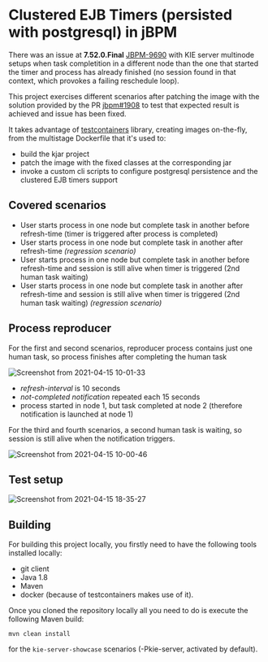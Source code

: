 Clustered EJB Timers (persisted with postgresql) in jBPM
========================================================

There was an issue at **7.52.0.Final** [JBPM-9690](https://issues.redhat.com/browse/JBPM-9690) with KIE server multinode setups when task completition in a different node than the one that started the timer and process has already finished (no session found in that context, which provokes a failing reschedule loop).

This project exercises different scenarios after patching the image with the solution provided by the PR [jbpm#1908](https://github.com/kiegroup/jbpm/pull/1908) to test that expected result is achieved and issue has been fixed.

It takes advantage of [testcontainers](https://www.testcontainers.org) library, creating images on-the-fly, from the multistage Dockerfile that it's used to:
- build the kjar project
- patch the image with the fixed classes at the corresponding jar
- invoke a custom cli scripts to configure postgresql persistence and the clustered EJB timers support

## Covered scenarios

- User starts process in one node but complete task in another before refresh-time (timer is triggered after process is completed)
- User starts process in one node but complete task in another after refresh-time *(regression scenario)*
- User starts process in one node but complete task in another before refresh-time and session is still alive when timer is triggered (2nd human task waiting)
- User starts process in one node but complete task in another after refresh-time and session is still alive when timer is triggered (2nd human task waiting) *(regression scenario)*

## Process reproducer

For the first and second scenarios, reproducer process contains just one human task, so process finishes after completing the human task

![Screenshot from 2021-04-15 10-01-33](https://user-images.githubusercontent.com/1962786/114835204-9d6faf00-9dd1-11eb-8401-648da02f703d.png)

- *refresh-interval* is 10 seconds
- *not-completed notification* repeated each 15 seconds
- process started in node 1, but task completed at node 2 (therefore notification is launched at node 1)



For the third and fourth scenarios, a second human task is waiting, so session is still alive when the notification triggers.

![Screenshot from 2021-04-15 10-00-46](https://user-images.githubusercontent.com/1962786/114835095-829d3a80-9dd1-11eb-8039-23ad91343f72.png)


## Test setup
![Screenshot from 2021-04-15 18-35-27](https://user-images.githubusercontent.com/1962786/114905634-74730c80-9e19-11eb-998d-1f0488110870.png)



## Building

For building this project locally, you firstly need to have the following tools installed locally:
- git client
- Java 1.8
- Maven
- docker (because of testcontainers makes use of it).

Once you cloned the repository locally all you need to do is execute the following Maven build:

```
mvn clean install
```

for the `kie-server-showcase` scenarios (-Pkie-server, activated by default).

